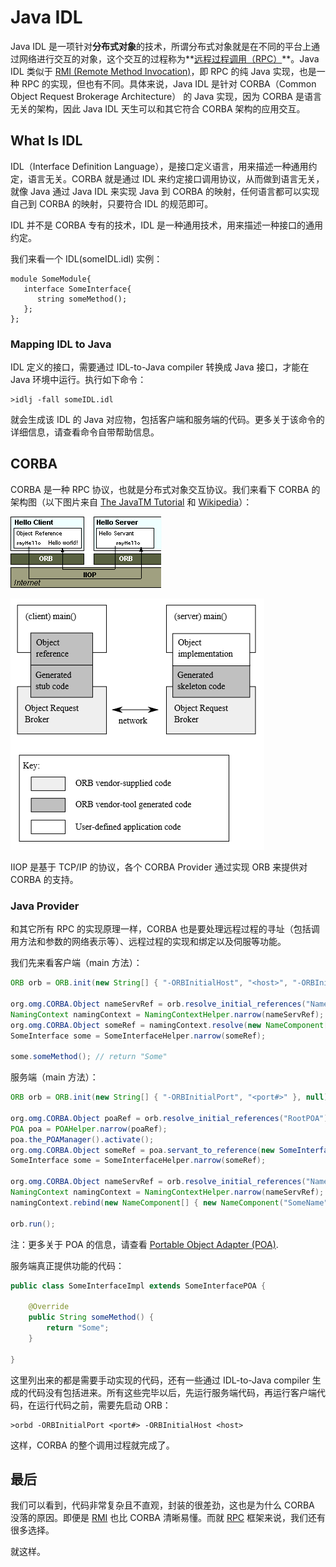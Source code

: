 # Java IDL

Java IDL 是一项针对**分布式对象**的技术，所谓分布式对象就是在不同的平台上通过网络进行交互的对象，这个交互的过程称为**[远程过程调用（RPC）](RPC.md)**。Java IDL 类似于 [RMI (Remote Method Invocation)](RMI.md)，即 RPC 的纯 Java 实现，也是一种 RPC 的实现，但也有不同。具体来说，Java IDL 是针对 CORBA（Common Object Request Brokerage Architecture） 的 Java 实现，因为 CORBA 是语言无关的架构，因此 Java IDL 天生可以和其它符合 CORBA 架构的应用交互。

## What Is IDL

IDL（Interface Definition Language），是接口定义语言，用来描述一种通用约定，语言无关。CORBA 就是通过 IDL 来约定接口调用协议，从而做到语言无关，就像 Java 通过 Java IDL 来实现 Java 到 CORBA 的映射，任何语言都可以实现自己到 CORBA 的映射，只要符合 IDL 的规范即可。

IDL 并不是 CORBA 专有的技术，IDL 是一种通用技术，用来描述一种接口的通用约定。

我们来看一个 IDL(someIDL.idl) 实例：

```IDL
module SomeModule{
   interface SomeInterface{
      string someMethod();
   };
};
```

### Mapping IDL to Java

IDL 定义的接口，需要通过 IDL-to-Java compiler 转换成 Java 接口，才能在 Java 环境中运行。执行如下命令：

```
>idlj -fall someIDL.idl
```

就会生成该 IDL 的 Java 对应物，包括客户端和服务端的代码。更多关于该命令的详细信息，请查看命令自带帮助信息。

## CORBA

CORBA 是一种 RPC 协议，也就是分布式对象交互协议。我们来看下 CORBA 的架构图（以下图片来自 [The JavaTM Tutorial](http://www.cs.rtu.lv/PharePub/Java/Tutorial/idl/hello/Default.htm) 和 [Wikipedia](https://en.wikipedia.org/wiki/Common_Object_Request_Broker_Architecture)）：

![The CORBA Arch](theCORBAArch2.gif)

![The CORBA Arch](theCORBAArch.png)

IIOP 是基于 TCP/IP 的协议，各个 CORBA Provider 通过实现 ORB 来提供对 CORBA 的支持。

### Java Provider

和其它所有 RPC 的实现原理一样，CORBA 也是要处理远程过程的寻址（包括调用方法和参数的网络表示等）、远程过程的实现和绑定以及伺服等功能。

我们先来看客户端（main 方法）：

```Java
ORB orb = ORB.init(new String[] { "-ORBInitialHost", "<host>", "-ORBInitialPort", "<port#>" }, null);

org.omg.CORBA.Object nameServRef = orb.resolve_initial_references("NameService");
NamingContext namingContext = NamingContextHelper.narrow(nameServRef);
org.omg.CORBA.Object someRef = namingContext.resolve(new NameComponent[] { new NameComponent("SomeName", "") });
SomeInterface some = SomeInterfaceHelper.narrow(someRef);

some.someMethod(); // return "Some"
```

服务端（main 方法）：

```Java
ORB orb = ORB.init(new String[] { "-ORBInitialPort", "<port#>" }, null);

org.omg.CORBA.Object poaRef = orb.resolve_initial_references("RootPOA"); // An object adapter is the mechanism that connects a request using an object reference with the proper code to service that request. The Portable Object Adapter, or POA, is a particular type of object adapter that is defined by the CORBA specification. The root POA is managed by the ORB and provided to the application using the ORB initialization interface under the initial object name "RootPOA".
POA poa = POAHelper.narrow(poaRef);
poa.the_POAManager().activate();
org.omg.CORBA.Object someRef = poa.servant_to_reference(new SomeInterfaceImpl());
SomeInterface some = SomeInterfaceHelper.narrow(someRef);

org.omg.CORBA.Object nameServRef = orb.resolve_initial_references("NameService");
NamingContext namingContext = NamingContextHelper.narrow(nameServRef);
namingContext.rebind(new NameComponent[] { new NameComponent("SomeName", "") }, some);

orb.run();
```

注：更多关于 POA 的信息，请查看 [Portable Object Adapter (POA)](http://docs.oracle.com/javase/7/docs/technotes/guides/idl/POA.html).

服务端真正提供功能的代码：

```Java
public class SomeInterfaceImpl extends SomeInterfacePOA {

    @Override
    public String someMethod() {
        return "Some";
    }

}
```

这里列出来的都是需要手动实现的代码，还有一些通过 IDL-to-Java compiler 生成的代码没有包括进来。所有这些完毕以后，先运行服务端代码，再运行客户端代码，在运行代码之前，需要先启动 ORB：

```batch
>orbd -ORBInitialPort <port#> -ORBInitialHost <host>
```

这样，CORBA 的整个调用过程就完成了。

## 最后

我们可以看到，代码非常复杂且不直观，封装的很差劲，这也是为什么 CORBA 没落的原因。即便是 [RMI](RMI.md) 也比 CORBA 清晰易懂。而就 [RPC](RPC.md) 框架来说，我们还有很多选择。

就这样。
